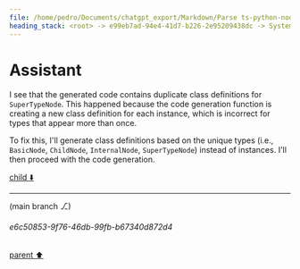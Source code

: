 ```yaml
---
file: /home/pedro/Documents/chatgpt_export/Markdown/Parse ts-python-node-types JSON.md
heading_stack: <root> -> e99eb7ad-94e4-41d7-b226-2e95209438dc -> System -> f5218b62-0612-4055-a04f-15c2a4456b30 -> System -> aaa24a7d-6d79-4f2a-aa46-73a3895b401a -> User -> e2bcdb24-7d4d-4880-bc78-36cac65ea2b7 -> Assistant -> 3af7ae0b-c579-4d4a-90d3-732ef36c4077 -> Assistant -> 8d7a4cfc-4710-4160-b2cd-0ae6821ce860 -> Tool -> 4d1b6605-d6a7-4faf-a82b-dbdbcecc9118 -> Assistant -> aaa292e7-abf4-48a3-8ec5-c9395760f1df -> User -> 95e92a2a-1ecc-4d37-a231-440fb0df8742 -> Assistant -> 61a16991-9ab7-4460-a1c6-a8b1a7370e7e -> Assistant -> 62ccd67c-1542-4215-8ac3-81d905af856a -> Tool -> 3842346c-c97b-4398-8973-b03072176022 -> Assistant -> ae562db2-9408-4995-aff8-83204950a0e6 -> Assistant -> 48038f5b-5642-4239-92fc-ed7a2c2bbf2e -> Tool -> 86358309-252e-450f-82d1-f0b27959217b -> Assistant -> 5832b2f2-9f18-4013-9a6c-8fe0a4fbe805 -> Assistant -> 54b26d93-fb7f-4ce3-92f0-672c2459392a -> Tool -> f9f6837a-d02a-400d-8afe-f5b2250bb4bd -> Assistant -> 318c246e-abbf-433e-80b8-59b11912d7c9 -> Assistant -> 89778cd6-69e2-418c-8509-700ee06e2255 -> Tool -> aab45ce8-d9a4-4573-9c9c-41782d14c578 -> Assistant -> aaa2ae77-69d8-49ab-8faf-0f4ef10fbe8f -> User -> d2637c74-b824-43ef-9082-3751cdc70b70 -> Assistant -> 152737b3-87e6-4c74-9458-b5547a209214 -> Assistant -> d29e0c13-e01c-47b7-bd25-96a1b5316a49 -> Tool -> 2bf35e48-ef45-49cf-928b-1bea09925fdb -> Assistant -> 41568caf-fcf6-473c-b6b3-2da6b42722b1 -> Assistant -> 2e6e7a1a-d88b-4ab7-873b-33300bd157b1 -> Tool -> 5962a8d8-2873-4b16-8dd5-6853352fc87f -> Assistant -> aaa221da-916f-4da9-9fc3-631dc5f6d4a4 -> User -> 8aa319f9-f2e4-4cd6-8857-59879cfe0abd -> Assistant -> 6f9d22ae-0289-4e8d-ae77-8dc6875212d2 -> Tool -> a57f204f-5ab4-418a-9f99-8b85370abfb4 -> Assistant -> aaa2811f-6f5b-40ae-a726-dea2a004b062 -> User -> cb87d5f6-2511-4852-b9e5-071936ac0283 -> Assistant -> b5b91e23-7d02-4a65-a9f7-c704da924728 -> Tool -> 52f8c616-c63f-4a2f-8dc6-8a049949fcce -> Assistant
---
```

# Assistant

I see that the generated code contains duplicate class definitions for `SuperTypeNode`. This happened because the code generation function is creating a new class definition for each instance, which is incorrect for types that appear more than once.

To fix this, I'll generate class definitions based on the unique types (i.e., `BasicNode`, `ChildNode`, `InternalNode`, `SuperTypeNode`) instead of instances. I'll then proceed with the code generation.

[child ⬇️](#e6c50853-9f76-46db-99fb-b67340d872d4)

---

(main branch ⎇)
###### e6c50853-9f76-46db-99fb-b67340d872d4
[parent ⬆️](#52f8c616-c63f-4a2f-8dc6-8a049949fcce)
